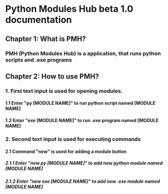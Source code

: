 # Python Modules Hub beta 1.0 documentation

## Chapter 1: What is PMH?

### PMH (Python Modules Hub) is a application, that runs python scripts and .exe programs

## Chapter 2: How to use PMH?

### 1. First text input is used for opening modules.
#### 1.1 Enter "py [MODULE NAME]" to run python script named [MODULE NAME]
#### 1.2 Enter "exe [MODULE NAME]" to run .exe program named [MODULE NAME]

### 2. Second text input is used for executing commands
#### 2.1 Command "new" is used for adding a module button
##### 2.1.1 Enter "new py [MODULE NAME]" to add new python module named [MODULE NAME]
##### 2.1.2 Enter "new exe [MODULE NAME]" to add new .exe module named [MODULE NAME]
